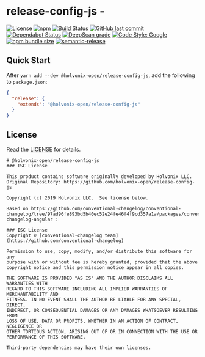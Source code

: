 # release-config-js -

[![License](https://img.shields.io/badge/License-Apache%202.0-blue.svg)](./LICENSE) [![npm](https://img.shields.io/npm/v/@holvonix-open/release-config-js.svg)](https://www.npmjs.com/package/@holvonix-open/release-config-js) [![Build Status](https://travis-ci.com/holvonix-open/release-config-js.svg?branch=master)](https://travis-ci.com/holvonix-open/release-config-js) [![GitHub last commit](https://img.shields.io/github/last-commit/holvonix-open/release-config-js.svg)](https://github.com/holvonix-open/release-config-js/commits) [![Dependabot Status](https://api.dependabot.com/badges/status?host=github&repo=holvonix-open/release-config-js)](https://dependabot.com) [![DeepScan grade](https://deepscan.io/api/teams/4465/projects/6664/branches/57090/badge/grade.svg)](https://deepscan.io/dashboard#view=project&tid=4465&pid=6664&bid=57090) [![Code Style: Google](https://img.shields.io/badge/code%20style-google-blueviolet.svg)](https://github.com/google/gts) 
[![npm bundle size](https://img.shields.io/bundlephobia/min/@holvonix-open/release-config-js.svg)](https://bundlephobia.com/result?p=@holvonix-open/release-config-js) [![semantic-release](https://img.shields.io/badge/%20%20%F0%9F%93%A6%F0%9F%9A%80-semantic--release-e10079.svg)](https://github.com/semantic-release/semantic-release)

## Quick Start

After `yarn add --dev @holvonix-open/release-config-js`,
add the following to `package.json`:

```json
{
  "release": {
    "extends": "@holvonix-open/release-config-js"
  }
}
```

## License

Read the [LICENSE](LICENSE) for details.

```
# @holvonix-open/release-config-js
### ISC License

This product contains software originally developed by Holvonix LLC.
Original Repository: https://github.com/holvonix-open/release-config-js

Copyright (c) 2019 Holvonix LLC.  See license below.

Based on https://github.com/conventional-changelog/conventional-changelog/tree/97ad96fe893bd5b40ec52e24fe46f4f9cd357a1a/packages/conventional-changelog-angular :

### ISC License
Copyright © [conventional-changelog team](https://github.com/conventional-changelog)

Permission to use, copy, modify, and/or distribute this software for any
purpose with or without fee is hereby granted, provided that the above
copyright notice and this permission notice appear in all copies.

THE SOFTWARE IS PROVIDED "AS IS" AND THE AUTHOR DISCLAIMS ALL WARRANTIES WITH
REGARD TO THIS SOFTWARE INCLUDING ALL IMPLIED WARRANTIES OF MERCHANTABILITY AND
FITNESS. IN NO EVENT SHALL THE AUTHOR BE LIABLE FOR ANY SPECIAL, DIRECT,
INDIRECT, OR CONSEQUENTIAL DAMAGES OR ANY DAMAGES WHATSOEVER RESULTING FROM
LOSS OF USE, DATA OR PROFITS, WHETHER IN AN ACTION OF CONTRACT, NEGLIGENCE OR
OTHER TORTIOUS ACTION, ARISING OUT OF OR IN CONNECTION WITH THE USE OR
PERFORMANCE OF THIS SOFTWARE.

Third-party dependencies may have their own licenses.

```
